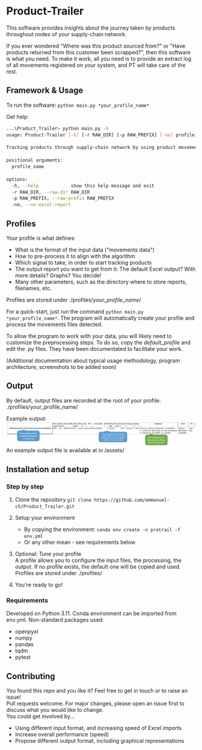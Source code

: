 # Product-Trailer
This software provides insights about the journey taken by products throughout nodes of your supply-chain network.

If you ever wondered "Where was this product sourced from?" or "Have products returned from this customer been scrapped?", then this software is what you need. To make it work, all you need is to provide an extract log of all movements registered on your system, and PT will take care of the rest.


## Framework & Usage

To run the software: `python main.py *your_profile_name*`

Get help:
```bash
...\Product_Trailer> python main.py -h
usage: Product-Trailer [-h] [-r RAW_DIR] [-p RAW_PREFIX] [-ne] profile_name

Tracking products through supply-chain network by using product movement logs.

positional arguments:
  profile_name

options:
  -h, --help            show this help message and exit
  -r RAW_DIR, --raw-dir RAW_DIR
  -p RAW_PREFIX, --raw-prefix RAW_PREFIX
  -ne, --no-excel-report
  ```

## Profiles

Your profile is what defines:  
* What is the format of the input data ("movements data")
* How to pre-process it to align with the algorithm
* Which signal to take, in order to start tracking products
* The output report you want to get from it: The default Excel output? With more details? Graphs? You decide!
* Many other parameters, such as the directory where to store reports, filenames, etc.

Profiles are stored under ./profiles/*your_profile_name*/
  
For a quick-start, just run the command `python main.py *your_profile_name*`. The program will automatically create your profile and process the movements files detected.

To allow the program to work with your data, you will likely need to customize the preprocessing steps. To do so, copy the *default_profile* and edit the .py files. They have been documentated to facilitate your work.


(Additional documentation about typical usage methodology, program architecture, screenshots to be added soon)


## Output
By default, output files are recorded at the root of your profile: ./profiles/your_profile_name/

Example output:
![Example output](/assets/Example_output.png)  
An example output file is available at in /assets/


## Installation and setup

### Step by step
1. Clone the repository `git clone https://github.com/emmanuel-ch/Product_Trailer.git`
2. Setup your environment
    * By copying the environment: `conda env create -n protrail -f env.yml`
    * Or any other mean - see requirements below

3. Optional: Tune your profile  
A profile allows you to configure the input files, the processing, the output.
If no profile exists, the default one will be copied and used.  
Profiles are stored under ./profiles/
4. You're ready to go!

### Requirements
Developed on Python 3.11. 
Conda environment can be imported from env.yml.
Non-standard packages used:
- openpyxl
- numpy
- pandas
- tqdm
- pytest


## Contributing

You found this repo and you like it? Feel free to get in touch or to raise an issue!  
Pull requests welcome. For major changes, please open an issue first to discuss what you would like to change.  
You could get involved by...
- Using different input format, and increasing speed of Excel imports
- Increase overall performance (speed)
- Propose different output format, including graphical representations

